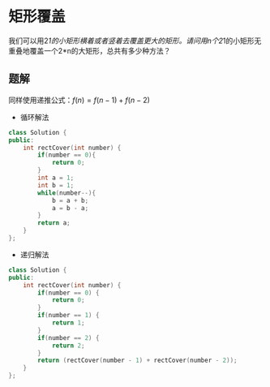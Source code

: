 # 矩形覆盖

我们可以用2*1的小矩形横着或者竖着去覆盖更大的矩形。请问用n个2*1的小矩形无重叠地覆盖一个2*n的大矩形，总共有多少种方法？

## 题解

同样使用递推公式：$f(n)=f(n-1)+f(n-2)$

- 循环解法

```cpp
class Solution {
public:
    int rectCover(int number) {
        if(number == 0){
            return 0;
        }
        int a = 1;
        int b = 1;
        while(number--){
            b = a + b;
            a = b - a;
        }
        return a;
    }
};
```

- 递归解法

```cpp
class Solution {
public:
    int rectCover(int number) {
        if(number == 0) {
            return 0;
        }
        if(number == 1) {
            return 1;
        }
        if(number == 2) {
            return 2;
        }
        return (rectCover(number - 1) + rectCover(number - 2));
    }
};
```
